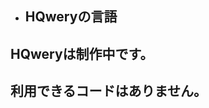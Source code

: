 <!DOCTYPE HTML>
<html>
  <ul>
    <li><h2><b>HQweryの言語</b></h2>
  </ul>
  <h2>HQweryは制作中です。<h2>
  <p>利用できるコードはありません。</p>
</html>
